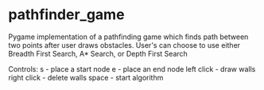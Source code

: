 # pathfinder_game
Pygame implementation of a pathfinding game which finds path between two points after user draws obstacles. User's can choose to use either Breadth First Search, A* Search, or Depth First Search

Controls:
  s - place a start node
  e - place an end node
  left click - draw walls
  right click - delete walls
  space - start algorithm
